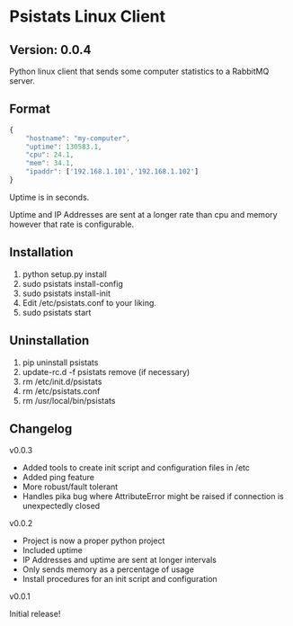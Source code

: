 Psistats Linux Client
=====================

Version: 0.0.4
--------------

Python linux client that sends some computer statistics to a RabbitMQ
server.

Format
------
```javascript
{
    "hostname": "my-computer",
    "uptime": 130583.1,
    "cpu": 24.1,
    "mem": 34.1,
    "ipaddr": ['192.168.1.101','192.168.1.102']
}
```

Uptime is in seconds.

Uptime and IP Addresses are sent at a longer rate than cpu and memory however that rate is configurable.


Installation
------------

1) python setup.py install
2) sudo psistats install-config
3) sudo psistats install-init
4) Edit /etc/psistats.conf to your liking.
5) sudo psistats start


Uninstallation
--------------

1) pip uninstall psistats
2) update-rc.d -f psistats remove (if necessary)
3) rm /etc/init.d/psistats
4) rm /etc/psistats.conf
5) rm /usr/local/bin/psistats


Changelog
---------
v0.0.3
- Added tools to create init script and configuration files in /etc
- Added ping feature
- More robust/fault tolerant
- Handles pika bug where AttributeError might be raised if connection is unexpectedly closed

v0.0.2
- Project is now a proper python project
- Included uptime
- IP Addresses and uptime are sent at longer intervals
- Only sends memory as a percentage of usage
- Install procedures for an init script and configuration

v0.0.1

Initial release!
 
